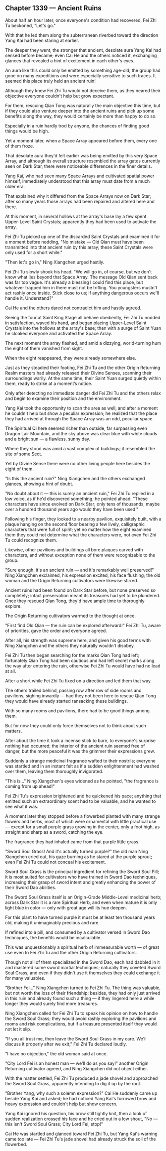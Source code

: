 ## Chapter 1339 — Ancient Ruins

About half an hour later, once everyone's condition had recovered, Fei Zhi Tu beckoned, "Let's go."

With that he led them along the subterranean riverbed toward the direction Yang Kai had been staring at earlier.

The deeper they went, the stronger that ancient, desolate aura Yang Kai had sensed before became; even Cai He and the others noticed it, exchanging glances that revealed a hint of excitement in each other's eyes.

An aura like this could only be emitted by something age-old; the group had gone on many expeditions and were especially sensitive to such traces. It seemed this place truly held an ancient ruin!

Although they knew Fei Zhi Tu would not deceive them, as they neared their objective everyone couldn't help but grow expectant.

For them, rescuing Qian Tong was naturally the main objective this time, but if they could also venture deeper into the ancient ruins and pick up some benefits along the way, they would certainly be more than happy to do so.

Especially in a ruin hardly trod by anyone, the chances of finding good things would be high.

Yet a moment later, when a Space Array appeared before them, every one of them froze.

That desolate aura they'd felt earlier was being emitted by this very Space Array, and although its overall structure resembled the array gates currently seen on Dark Star, there were noticeable differences in the finer details.

Yang Kai, who had seen many Space Arrays and cultivated spatial power himself, immediately understood that this array must date from a much older era.

That explained why it differed from the Space Arrays now on Dark Star; after so many years those arrays had been repaired and altered here and there.

At this moment, in several hollows at the array's base lay a few spent Upper-Level Saint Crystals; apparently they had been used to activate the array.

Fei Zhi Tu picked up one of the discarded Saint Crystals and examined it for a moment before nodding, "No mistake — Old Qian must have been transmitted into that ancient ruin by this array; these Saint Crystals were only used for a short while."

"Then let's go in," Ning Xiangchen urged hastily.

Fei Zhi Tu slowly shook his head. "We will go in, of course, but we don't know what lies beyond that Space Array. The message Old Qian sent back was far too vague. It's already a blessing I could find this place, but whatever trapped him in there must not be trifling. You youngsters mustn't act rashly once inside. Stick close to us; if anything dangerous occurs we'll handle it. Understand?"

Cai He and the others dared not contradict him and hastily agreed.

Seeing the four at Saint King Stage all behave obediently, Fei Zhi Tu nodded in satisfaction, waved his hand, and began placing Upper-Level Saint Crystals into the hollows at the array's base; then with a surge of Saint Yuan he cloaked everyone and activated the Space Array.

The next moment the array flashed, and amid a dizzying, world-turning hum the eight of them vanished from sight.

When the eight reappeared, they were already somewhere else.

Just as they steadied their footing, Fei Zhi Tu and the other Origin Returning Realm masters had already released their Divine Senses, scanning their surroundings warily. At the same time, their Saint Yuan surged quietly within them, ready to strike at a moment’s notice.

Only after detecting no immediate danger did Fei Zhi Tu and the others relax and begin to examine their position and the environment.

Yang Kai took the opportunity to scan the area as well, and after a moment he couldn't help but show a peculiar expression; he realized that the place they had arrived at through the Space Array was an odd, peculiar space.

The Spiritual Qi here seemed richer than outside, far surpassing even Dragon Lair Mountain, and the sky above was clear blue with white clouds and a bright sun — a flawless, sunny day.

Where they stood was amid a vast complex of buildings; it resembled the site of some Sect.

Yet by Divine Sense there were no other living people here besides the eight of them.

"Is this the ancient ruin?" Ning Xiangchen and the others exchanged glances, showing a hint of doubt.

"No doubt about it — this is surely an ancient ruin," Fei Zhi Tu replied in a low voice, as if he'd discovered something; he pointed ahead. "These characters have since evolved on Dark Star; only tens of thousands, maybe over a hundred thousand years ago would they have been used."

Following his finger, they looked to a nearby pavilion, exquisitely built, with a plaque hanging on the second floor bearing a few lively, calligraphic characters that were full of spirit; yet no matter how the eight examined them they could not determine what the characters were, not even Fei Zhi Tu could recognize them.

Likewise, other pavilions and buildings all bore plaques carved with characters, and without exception none of them were recognizable to the group.

"Sure enough, it's an ancient ruin — and it's remarkably well preserved!" Ning Xiangchen exclaimed, his expression excited, his face flushing; the old woman and the Origin Returning cultivators were likewise stirred.

Ancient ruins had been found on Dark Star before, but none preserved so completely; intact preservation meant its treasures had yet to be plundered. Once they rescued Qian Tong, they'd have ample time to thoroughly explore.

The Origin Returning cultivators warmed to the thought at once.

"First find Old Qian — the ruin can be explored afterward!" Fei Zhi Tu, aware of priorities, gave the order and everyone agreed.

After all, his strength was supreme here, and given his good terms with Ning Xiangchen and the others they naturally wouldn't disobey.

Fei Zhi Tu then began searching for the marks Qian Tong had left; fortunately Qian Tong had been cautious and had left secret marks along the way after entering the ruin, otherwise Fei Zhi Tu would have had no lead at all.

After a short while Fei Zhi Tu fixed on a direction and led them that way.

The others trailed behind, passing row after row of side rooms and pavilions, sighing inwardly — had they not been here to rescue Qian Tong they would have already started ransacking these buildings.

With so many rooms and pavilions, there had to be good things among them.

But for now they could only force themselves not to think about such matters.

After about the time it took a incense stick to burn, to everyone's surprise nothing had occurred; the interior of the ancient ruin seemed free of danger, but the more peaceful it was the grimmer their expressions grew.

Suddenly a strange medicinal fragrance wafted to their nostrils; everyone was startled and in an instant felt as if a sudden enlightenment had washed over them, leaving them thoroughly invigorated.

"This is…" Ning Xiangchen's eyes widened as he pointed, "the fragrance is coming from up ahead!"

Fei Zhi Tu's expression brightened and he quickened his pace; anything that emitted such an extraordinary scent had to be valuable, and he wanted to see what it was.

A moment later they stopped before a flowerbed planted with many strange flowers and herbs, most of which were ornamental with little practical use — except for a small purple grass growing in the center, only a foot high, as straight and sharp as a sword, catching the eye.

The fragrance they had inhaled came from that purple little grass.

"Sword Soul Grass! And it's actually turned purple?" the old man Ning Xiangchen cried out, his gaze burning as he stared at the purple sprout; even Fei Zhi Tu could not conceal his excitement.

Sword Soul Grass is the principal ingredient for refining the Sword Soul Pill; it is most suited for cultivators who have trained in Sword Dao techniques, increasing their grasp of sword intent and greatly enhancing the power of their Sword Dao abilities.

The Sword Soul Grass itself is an Origin-Grade Middle-Level medicinal herb; across Dark Star it is a rare Spiritual Herb, and even when mature it is only light blue in color — only with great age will its hue deepen.

For this plant to have turned purple it must be at least ten thousand years old, making it unimaginably precious and rare.

If refined into a pill, and consumed by a cultivator versed in Sword Dao techniques, the benefits would be incalculable.

This was unquestionably a spiritual herb of immeasurable worth — of great use even to Fei Zhi Tu and the other Origin Returning cultivators.

Though not all of them specialized in the Sword Dao, each had dabbled in it and mastered some sword martial techniques; naturally they coveted Sword Soul Grass, and even if they didn't use it themselves they could exchange it for many valuables.

"Brother Fei…" Ning Xiangchen turned to Fei Zhi Tu. The thing was valuable, but not worth the loss of their friendship; besides, they had only just arrived in this ruin and already found such a thing — if they lingered here a while longer they would surely find more treasures.

Ning Xiangchen called for Fei Zhi Tu to speak his opinion on how to handle the Sword Soul Grass; they would avoid rashly exploring the pavilions and rooms and risk complications, but if a treasure presented itself they would not let it slip.

"If you all trust me, then leave the Sword Soul Grass in my care. We'll discuss it properly after we exit," Fei Zhi Tu declared loudly.

"I have no objection," the old woman said at once.

"City Lord Fei is an honest man — we'll do as you say!" another Origin Returning cultivator agreed, and Ning Xiangchen did not object either.

With the matter settled, Fei Zhi Tu produced a jade shovel and approached the Sword Soul Grass, apparently intending to dig it up by the root.

"Brother Yang, why such a solemn expression?" Cai He suddenly came up beside Yang Kai and asked; he had noticed Yang Kai's furrowed brow and heavy expression and couldn't help but show concern.

Yang Kai ignored his question, his brow still tightly knit, then a look of sudden realization crossed his face and he cried out in a low shout, "No — this isn't Sword Soul Grass; City Lord Fei, stop!"

Cai He was startled and glanced toward Fei Zhi Tu, but Yang Kai's warning came too late — Fei Zhi Tu's jade shovel had already struck the soil of the flowerbed.